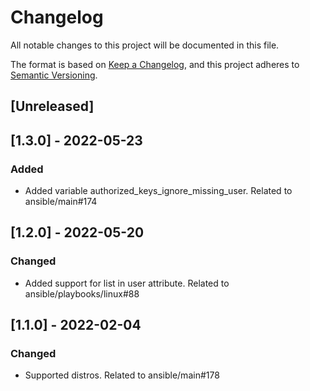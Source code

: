 # Changelog
All notable changes to this project will be documented in this file.

The format is based on [Keep a Changelog](https://keepachangelog.com/en/1.0.0/),
and this project adheres to [Semantic Versioning](https://semver.org/spec/v2.0.0.html).

## [Unreleased]

## [1.3.0] - 2022-05-23
### Added
- Added variable authorized_keys_ignore_missing_user. Related to ansible/main#174

## [1.2.0] - 2022-05-20
### Changed
- Added support for list in user attribute. Related to ansible/playbooks/linux#88

## [1.1.0] - 2022-02-04
### Changed
- Supported distros. Related to ansible/main#178
